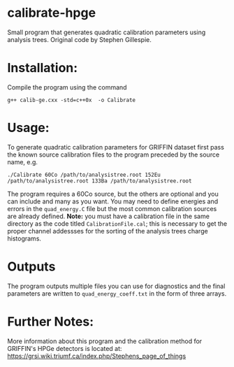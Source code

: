 # calibrate-hpge
Small program that generates quadratic calibration parameters using analysis trees. Original code by Stephen Gillespie.

# Installation:
Compile the program using the command
```
g++ calib-ge.cxx -std=c++0x  -o Calibrate
```

# Usage: 
To generate quadratic calibration parameters for GRIFFIN dataset first pass the known source calibration files to the program preceded by the source name, e.g. 
```
./Calibrate 60Co /path/to/analysistree.root 152Eu /path/to/analysistree.root 133Ba /path/to/analysistree.root
```
The program requires a 60Co source, but the others are optional and you can include and many as you want. You may need to define energies and errors in the ```quad_energy.C``` file but the most common calibration sources are already defined. **Note:** you must have a calibration file in the same directory as the code titled ```CalibrationFile.cal```; this is necessary to get the proper channel addessses for the sorting of the analysis trees charge histograms. 

# Outputs
The program outputs multiple files you can use for diagnostics and the final parameters are written to ```quad_energy_coeff.txt``` in the form of three arrays. 

# Further Notes:
More information about this program and the calibration method for GRIFFIN's HPGe detectors is located at: https://grsi.wiki.triumf.ca/index.php/Stephens_page_of_things
